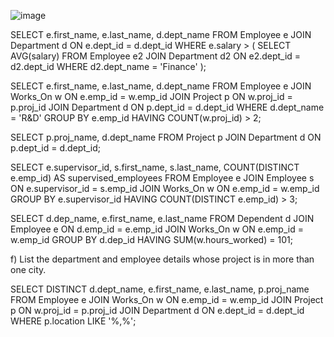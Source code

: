 ![image](https://github.com/user-attachments/assets/3755b674-a048-46f4-8203-11b9c9664f4b)

SELECT e.first_name, e.last_name, d.dept_name
FROM Employee e
JOIN Department d ON e.dept_id = d.dept_id
WHERE e.salary > (
    SELECT AVG(salary)
    FROM Employee e2
    JOIN Department d2 ON e2.dept_id = d2.dept_id
    WHERE d2.dept_name = 'Finance'
);


SELECT e.first_name, e.last_name, d.dept_name
FROM Employee e
JOIN Works_On w ON e.emp_id = w.emp_id
JOIN Project p ON w.proj_id = p.proj_id
JOIN Department d ON p.dept_id = d.dept_id
WHERE d.dept_name = 'R&D'
GROUP BY e.emp_id
HAVING COUNT(w.proj_id) > 2;


SELECT p.proj_name, d.dept_name
FROM Project p
JOIN Department d ON p.dept_id = d.dept_id;


SELECT e.supervisor_id, s.first_name, s.last_name, COUNT(DISTINCT e.emp_id) AS supervised_employees
FROM Employee e
JOIN Employee s ON e.supervisor_id = s.emp_id
JOIN Works_On w ON e.emp_id = w.emp_id
GROUP BY e.supervisor_id
HAVING COUNT(DISTINCT e.emp_id) > 3;


SELECT d.dep_name, e.first_name, e.last_name
FROM Dependent d
JOIN Employee e ON d.emp_id = e.emp_id
JOIN Works_On w ON e.emp_id = w.emp_id
GROUP BY d.dep_id
HAVING SUM(w.hours_worked) = 101;

f) List the department and employee details whose project is in more than one city.

SELECT DISTINCT d.dept_name, e.first_name, e.last_name, p.proj_name
FROM Employee e
JOIN Works_On w ON e.emp_id = w.emp_id
JOIN Project p ON w.proj_id = p.proj_id
JOIN Department d ON e.dept_id = d.dept_id
WHERE p.location LIKE '%,%';

